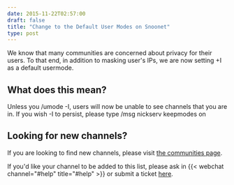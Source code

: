 ```yaml
--- 
date: 2015-11-22T02:57:00
draft: false
title: "Change to the Default User Modes on Snoonet"
type: post
---
```


We know that many communities are concerned about privacy for their users.  To that end, in addition to masking user's IPs, we are now setting +I as a default usermode. 

## What does this mean?

Unless you /umode -I, users will now be unable to see channels that you are in.  If you wish -I to persist, please type /msg nickserv keepmodes on

## Looking for new channels?

If you are looking to find new channels, please visit [the communities page](/communities).

If you'd like your channel to be added to this list, please ask in {{< webchat channel="#help" title="#help" >}} or submit a ticket [here](https://support.snoonet.org).
